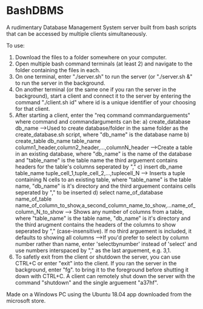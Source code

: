 # BashDBMS
A rudimentary Database Management System server built from bash scripts that can be accessed by multiple clients simultaneously.

To use:
1. Download the files to a folder somewhere on your computer.
2. Open multiple bash command terminals (at least 2) and navigate to the folder containing the files in each.
3. On one terminal, enter "./server.sh" to run the server (or "./server.sh &" to run the server in the background.
4. On another terminal (or the same one if you ran the server in the background), start a client and connect it to the server by
entering the command "./client.sh id" where id is a unique identifier of your choosing for that client.
5. After starting a client, enter the "req command commandarguements" where command and commandarguments can be:
	a) create_database db_name
		-->Used to create database/folder in the same folder as the create_database.sh script, where "db_name" is the database name
	b) create_table db_name table_name column1_header,column2_header,...,columnN_header
		-->Create a table in an existing database, where "db_name" is the name of the database and "table_name" is the table name the third arguement
			contains headers for the table's columns seperated by ","
	c) insert db_name table_name tuple_cell_1,tuple_cell_2,...,tuplecell_N
		--> Inserts a tuple containing N cells to an existing table, where "table_name" is the table name, "db_name" is it's directory and the third arguement
			contains cells seperated by "," to be inserted
	d) select name_of_database name_of_table name_of_column_to_show,a_second_column_name_to_show,...name_of_column_N_to_show
		--> Shows any number of columns from a table, where "table_name" is the table name, "db_name" is it's directory and the third arugment contains the
			headers of the columns to show seperated by "," (case-insensitive). If no third arguement is included, it defaults to showing all columns
		-->If you'd prefer to select by column number rather than name, enter 'selectbynumber' instead of 'select' and use numbers interspaced by "," as the last arguement, e.g. 3,1.
6. To safetly exit from the client or shutdown the server, you can use CTRL+C or enter "exit" into the client. If you ran the server in the background, enter "fg".
to bring it to the foreground before shutting it down with CTRL+C. A client can remotely shut down the server with the command "shutdown" and the single arguement "a37hf".

Made on a Windows PC using the Ubuntu 18.04 app downloaded from the microsoft store.
